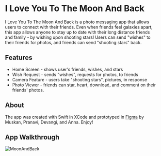 # I Love You To The Moon And Back
I Love You To The Moon And Back is a photo messaging app that allows users to connect with their friends. Even when friends feel galaxies apart, this app allows anyone to stay up to date with their long distance friends and family - by wishing upon shooting stars! Users can send "wishes" to their friends for photos, and friends can send "shooting stars" back.

## Features
* Home Screen - shows user's friends, wishes, and stars
* Wish Request - sends "wishes", requests for photos, to friends
* Camera Feature - users take "shooting stars", pictures, in response
* Photo Viewer - friends can star, heart, download, and comment on their friends' photos. 

## About
The app was created with Swift in XCode and prototyped in [Figma](https://www.figma.com/file/iJYg5F0IpnxvazovlnpSF4/Moon-and-Back-Storyboard?type=design&node-id=0%3A1&mode=design&t=uTRyXdeeg8TD94vg-1) by Muskan, Pranavi, Devangi, and Anna. Enjoy!

## App Walkthrough
![MoonAndBack](https://github.com/muskanmm/MoonAndBack/assets/103543593/cbcf5fb3-7666-4291-95b0-5442e3b21336)
